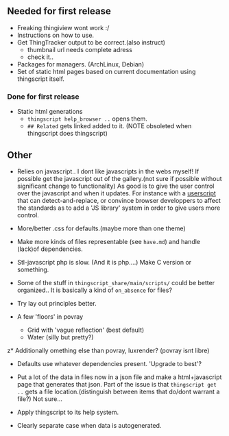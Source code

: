 
## Needed for first release

* Freaking thingiview wont work :/
* Instructions on how to use.
* Get ThingTracker output to be correct.(also instruct)
  + thumbnail url needs complete adress
  + check it..
* Packages for managers. (ArchLinux, Debian)
* Set of static html pages based on current documentation using thingscript itself.

### Done for first release
* Static html generations
  + `thingscript help_browser ..` opens them.
  + `## Related` gets linked added to it.
    (NOTE obsoleted when thingscript does thingscript)

## Other

* Relies on javascript.. I dont like javascripts in the webs myself! If possible
  get the javascript out of the gallery.(not sure if possible without significant 
  change to functionality) As good is to 
  give the user control over the javascript and when it updates. For instance
  with a [userscript](http://userscript.org/) that can detect-and-replace, or
  convince browser developpers to affect the standards as to add a 'JS library'
  system in order to give users more control.

* More/better .css for defaults.(maybe more than one theme)

* Make more kinds of files representable (see `have.md`) and handle
  (lack)of dependencies.

* Stl-javascript php is slow. (And it is php....) Make C version or something.

* Some of the stuff in `thingscript_share/main/scripts/` could be better organized..
  It is basically a kind of `on_absence` for files?

* Try lay out principles better.

* A few 'floors' in povray
  + Grid with 'vague reflection' (best default)
  + Water (silly but pretty?)

z* Additionally omething else than povray, luxrender? (povray isnt libre)

* Defaults use whatever dependencies present. 'Upgrade to best'?

* Put a lot of the data in files now in a json file and make a 
  html+javascript page that generates that json. Part of the issue is that
  `thingscript get ..` gets a file location.(distinguish between items that do/dont
      warrant a file?) Not sure...

* Apply thingscript to its help system.

* Clearly separate case when data is autogenerated.
